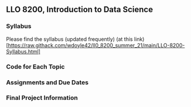 ## LLO 8200, Introduction to Data Science

### Syllabus

Please find the syllabus (updated frequently) (at this link)[https://raw.githack.com/wdoyle42/ll0_8200_summer_21/main/LLO-8200-Syllabus.html]

### Code for Each Topic


### Assignments and Due Dates

### Final Project Information



